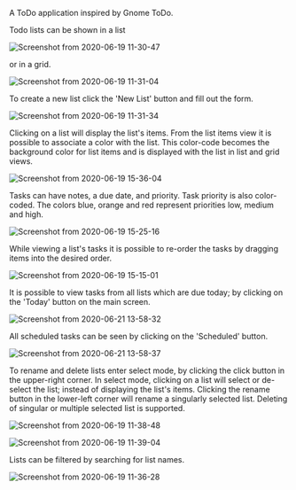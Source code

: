 
A ToDo application inspired by Gnome ToDo.


Todo lists can be shown in a list

![Screenshot from 2020-06-19 11-30-47](https://user-images.githubusercontent.com/42848059/85173153-8eb37c80-b240-11ea-9089-e34cc65fd511.png)

or in a grid.

![Screenshot from 2020-06-19 11-31-04](https://user-images.githubusercontent.com/42848059/85173163-92470380-b240-11ea-968c-d6692138144c.png)

To create a new list click the 'New List' button and fill out the form.

![Screenshot from 2020-06-19 11-31-34](https://user-images.githubusercontent.com/42848059/85173190-a2f77980-b240-11ea-891c-441a3592899e.png)

Clicking on a list will display the list's items.  From the list items view it is possible to associate a color with the list.  This color-code becomes the background color for list items and is displayed with the list in list and grid views.

![Screenshot from 2020-06-19 15-36-04](https://user-images.githubusercontent.com/42848059/85174121-b0adfe80-b242-11ea-8c8c-417595baba3e.png)

Tasks can have notes, a due date, and priority.  Task priority is also color-coded.  The colors blue, orange and red represent priorities low, medium and high.

![Screenshot from 2020-06-19 15-25-16](https://user-images.githubusercontent.com/42848059/85173426-38930900-b241-11ea-9d36-bf475fe3937f.png)

While viewing a list's tasks it is possible to re-order the tasks by dragging items into the desired order.
 
![Screenshot from 2020-06-19 15-15-01](https://user-images.githubusercontent.com/42848059/85174151-c58a9200-b242-11ea-8993-702357a525e3.png)

It is possible to view tasks from all lists which are due today; by clicking on the 'Today' button on the main screen.

![Screenshot from 2020-06-21 13-58-32](https://user-images.githubusercontent.com/42848059/85231719-96e9f400-b3c7-11ea-8ee3-c74af5a84611.png)

All scheduled tasks can be seen by clicking on the 'Scheduled' button.

![Screenshot from 2020-06-21 13-58-37](https://user-images.githubusercontent.com/42848059/85231727-a0735c00-b3c7-11ea-91b1-72a2e31ed791.png)

To rename and delete lists enter select mode, by clicking the click button in the upper-right corner.  In select mode, clicking on a list will select or de-select the list; instead of displaying the list's items.  Clicking the rename button in the lower-left corner will rename a singularly selected list.  Deleting of singular or multiple selected list is supported.

![Screenshot from 2020-06-19 11-38-48](https://user-images.githubusercontent.com/42848059/85173709-d555a680-b241-11ea-9103-b005cac39dac.png)

![Screenshot from 2020-06-19 11-39-04](https://user-images.githubusercontent.com/42848059/85173710-d5ee3d00-b241-11ea-90fa-96727ae6e6ff.png)

Lists can be filtered by searching for list names.

![Screenshot from 2020-06-19 11-36-28](https://user-images.githubusercontent.com/42848059/85174349-2fa33700-b243-11ea-923a-ac0da9bd5d1d.png)

